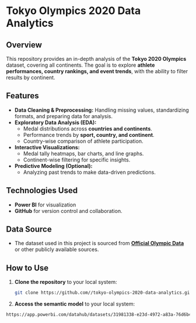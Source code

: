 # Tokyo Olympics 2020 Data Analytics  

## Overview  
This repository provides an in-depth analysis of the **Tokyo 2020 Olympics** dataset, covering all continents. The goal is to explore **athlete performances, country rankings, and event trends**, with the ability to filter results by continent.  

## Features  
- **Data Cleaning & Preprocessing:** Handling missing values, standardizing formats, and preparing data for analysis.  
- **Exploratory Data Analysis (EDA):**  
  - Medal distributions across **countries and continents**.  
  - Performance trends by **sport, country, and continent**.  
  - Country-wise comparison of athlete participation.  
- **Interactive Visualizations:**  
  - Medal tally heatmaps, bar charts, and line graphs.  
  - Continent-wise filtering for specific insights.  
- **Predictive Modeling (Optional):**  
  - Analyzing past trends to make data-driven predictions.  

## Technologies Used  
- **Power BI** for visualization
- **GitHub** for version control and collaboration.  

## Data Source  
- The dataset used in this project is sourced from **[Official Olympic Data](https://olympics.com/)** or other publicly available sources.  

## How to Use  
1. **Clone the repository** to your local system:  
   ```sh
   git clone https://github.com//tokyo-olympics-2020-data-analytics.git

2.  **Access the semantic model** to your local system:  
   ```sh
   https://app.powerbi.com/datahub/datasets/31981338-e23d-4972-a83a-76d6b4df51a9?ctid=3c71cbab-b5ed-4f3b-ac0d-95509d6c0e93&pbi_source=linkShare

   

